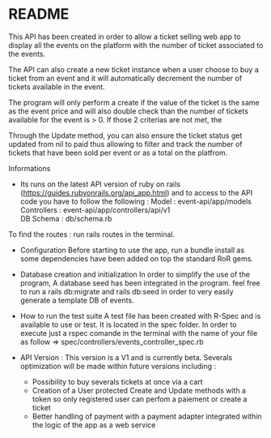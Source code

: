 # README

This API has been created in order to allow a ticket selling web app to display all the events on the platform with the number of ticket associated to the events. 

The API can also create a new ticket instance when a user choose to buy a ticket from an event and it will automatically decrement the number of tickets available in the event.

The program will only perform a create if the value of the ticket is the same as the event price and will also double check than the number of tickets available for the event is > 0. If those 2 criterias are not met, the 

Through the Update method, you can also ensure the ticket status get updated from nil to paid thus allowing to filter and track the number of tickets that have been sold per event or as a total on the platfrom.

Informations 

* Its runs on the latest API version of ruby on rails (https://guides.rubyonrails.org/api_app.html) and to access to the API code you have to follow the following :
Model : event-api/app/models  
Controllers : event-api/app/controllers/api/v1  
DB Schema :  db/schema.rb

To find the routes : run rails routes in the terminal.

* Configuration
Before starting to use the app, run a bundle install as some dependencies have been added on top the standard RoR gems.

* Database creation and initialization
In order to simplify the use of the program, A database seed has been integrated in the program. feel free to run a rails db:migrate and rails db:seed in order to very easily generate a template DB of events. 

* How to run the test suite
A test file has been created with R-Spec and is available to use or test. It is located in the spec folder. In order to execute just a rspec comande in the terminal with the name of your file as follow => spec/controllers/events_controller_spec.rb

* API Version :
This version is a V1 and is currently beta. Severals optimization will be made within future versions including :
  * Possibility to buy severals tickets at once via a cart
  * Creation of a User protected Create and Update methods with a token so only registered user can perfom a paiement or      create a ticket
  * Better handling of payment with a payment adapter integrated within the logic of the app as a web service

